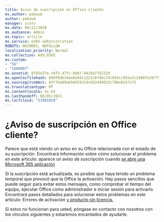 ```yaml
---
title: Aviso de suscripción en Office cliente
ms.author: pebaum
author: pebaum
manager: scotv
ms.date: 04/21/2020
ms.audience: Admin
ms.topic: article
ms.service: o365-administration
ROBOTS: NOINDEX, NOFOLLOW
localization_priority: Normal
ms.collection: Adm_O365
ms.custom:
- "56"
- "1600007"
ms.assetid: 07b5e37e-c6f5-47fc-bd6f-9419a77d2320
ms.openlocfilehash: 0d976db14ee0a83c1221c6f4bc25c054cc95ea3c24907e2877988c3e0648d70b
ms.sourcegitcommit: b5f7da89a650d2915dc652449623c78be6247175
ms.translationtype: MT
ms.contentlocale: es-ES
ms.lasthandoff: 08/05/2021
ms.locfileid: "53981850"
---
```

# <a name="subscription-notice-in-your-office-client"></a>¿Aviso de suscripción en Office cliente?

Parece que está viendo un aviso en su Office relacionada con el estado de su suscripción. Encontrará información sobre cómo solucionar el problema en este artículo: aparece un aviso de suscripción cuando [se abre una Microsoft 365 aplicación](https://support.office.com/article/A-subscription-notice-appears-when-I-open-an-Office-365-application-4cabe32c-f594-4c0e-9191-3d3ade10cceb.aspx)
  
Si la suscripción está actualizada, es posible que haya tenido un problema temporal que provocó que la Office la activación. Hay pasos sencillos que puede seguir para evitar estos mensajes, como comprobar el tiempo del equipo, ejecutar Office como administrador e iniciar sesión para activarlo. Encontrará pasos detallados para solucionar estos problemas en este artículo: Errores de activación [y producto sin licencia.](https://support.office.com/article/Unlicensed-Product-and-activation-errors-in-Office-0d23d3c0-c19c-4b2f-9845-5344fedc4380.aspx)
  
Si estos no funcionan para usted, póngase en contacto con nosotros con los vínculos siguientes y estaremos encantados de ayudarle.
